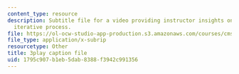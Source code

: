 ```yaml
---
content_type: resource
description: Subtitle file for a video providing instructor insights on teaching the
  iterative process.
file: https://ol-ocw-studio-app-production.s3.amazonaws.com/courses/cms-611j-creating-video-games-fall-2014/1795c907b1eb5dab8388f3942c991356_B3_z1qTD2ZE.vtt
file_type: application/x-subrip
resourcetype: Other
title: 3play caption file
uid: 1795c907-b1eb-5dab-8388-f3942c991356
---
```


